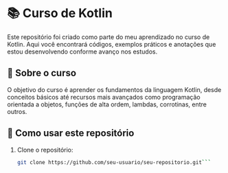 # 📚 Curso de Kotlin

Este repositório foi criado como parte do meu aprendizado no curso de Kotlin. Aqui você encontrará códigos, exemplos práticos e anotações que estou desenvolvendo conforme avanço nos estudos.

## 🧠 Sobre o curso

O objetivo do curso é aprender os fundamentos da linguagem Kotlin, desde conceitos básicos até recursos mais avançados como programação orientada a objetos, funções de alta ordem, lambdas, corrotinas, entre outros.

## 🚀 Como usar este repositório

1. Clone o repositório:
   ```bash
   git clone https://github.com/seu-usuario/seu-repositorio.git```
